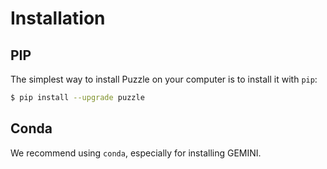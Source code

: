 # Installation

## PIP
The simplest way to install Puzzle on your computer is to install it with `pip`:

```bash
$ pip install --upgrade puzzle
```

## Conda
We recommend using `conda`, especially for installing GEMINI.

